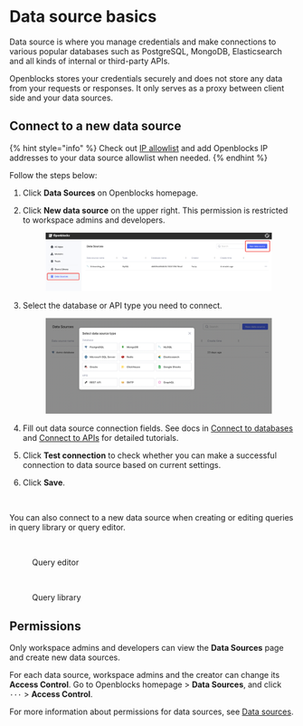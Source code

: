 # Data source basics

Data source is where you manage credentials and make connections to various popular databases such as PostgreSQL, MongoDB, Elasticsearch and all kinds of internal or third-party APIs.&#x20;

Openblocks stores your credentials securely and does not store any data from your requests or responses. It only serves as a proxy between client side and your data sources.

## Connect to a new data source

{% hint style="info" %}
Check out [IP allowlist](configure-ip-allowlists.md) and add Openblocks IP addresses to your data source allowlist when needed.
{% endhint %}

Follow the steps below:

1. Click **Data Sources** on Openblocks homepage.
2.  Click **New data source** on the upper right. This permission is restricted to workspace admins and developers.

    <figure><img src="../.gitbook/assets/image (12) (1).png" alt=""><figcaption></figcaption></figure>
3.  Select the database or API type you need to connect.&#x20;

    <figure><img src="../.gitbook/assets/data source basics-2.png" alt=""><figcaption></figcaption></figure>
4. Fill out data source connection fields. See docs in [Connect to databases](broken-reference) and [Connect to APIs](connect-to-databases-1/) for detailed tutorials.
5. Click **Test connection** to check whether you can make a successful connection to data source based on current settings.
6.  Click **Save**.

    <figure><img src="../.gitbook/assets/image (28).png" alt=""><figcaption></figcaption></figure>

You can also connect to a new data source when creating or editing queries in query library or query editor.

<figure><img src="../.gitbook/assets/image (37).png" alt=""><figcaption><p>Query editor</p></figcaption></figure>

<figure><img src="../.gitbook/assets/image (16).png" alt=""><figcaption><p>Query library</p></figcaption></figure>

## Permissions

Only workspace admins and developers can view the **Data Sources** page and create new data sources.

For each data source, workspace admins and the creator can change its **Access Control**. Go to Openblocks homepage > **Data Sources**, and click `···` > **Access Control**.

For more information about permissions for data sources, see [Data sources](../workspace-management/permissions-for-resources.md#data-sources).
